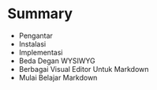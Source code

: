 # Summary

* Pengantar
* Instalasi
* Implementasi
* Beda Degan WYSIWYG
* Berbagai Visual Editor Untuk Markdown
* Mulai Belajar Markdown

